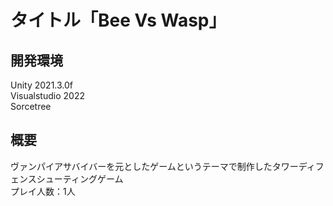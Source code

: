 # タイトル「Bee Vs Wasp」

## 開発環境
Unity 2021.3.0f<br>
Visualstudio 2022<br>
Sorcetree<br>

## 概要
ヴァンパイアサバイバーを元としたゲームというテーマで制作したタワーディフェンスシューティングゲーム<br>
プレイ人数：1人
